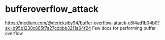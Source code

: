 # bufferoverflow_attack
https://medium.com/@dericksiby94/buffer-overflow-attack-c8f4ad1b04b0?sk=b95b1230c865f7a27cdbbb3211a64f24
Few docs for performing puffer overflow
